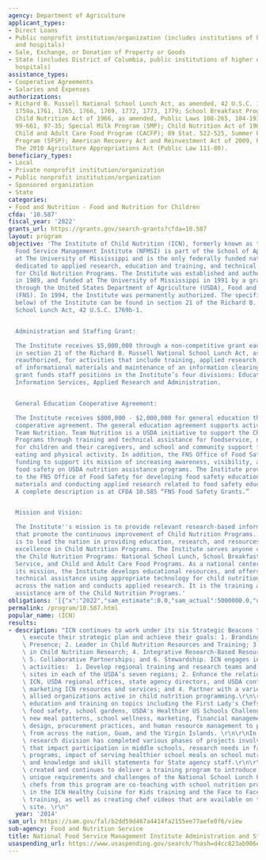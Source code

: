 ```yaml
---
agency: Department of Agriculture
applicant_types:
- Direct Loans
- Public nonprofit institution/organization (includes institutions of higher education
  and hospitals)
- Sale, Exchange, or Donation of Property or Goods
- State (includes District of Columbia, public institutions of higher education and
  hospitals)
assistance_types:
- Cooperative Agreements
- Salaries and Expenses
authorizations:
- Richard B. Russell National School Lunch Act, as amended, 42 U.S.C. 1751, 1758,
  1759a,1761, 1765, 1766, 1769, 1772, 1773, 1779; School Breakfast Program (SBP);
  Child Nutrition Act of 1966, as amended, Public Laws 108-265, 104-193, 100-435,
  99-661, 97-35; Special Milk Program (SMP); Child Nutrition Act of 1966, as amended;
  Child and Adult Care Food Program (CACFP); 89 Stat. 522-525, Summer Food Service
  Program (SFSP); American Recovery Act and Reinvestment Act of 2009, Public Law 111-5.
  The 2010 Agriculture Appropriations Act (Public Law 111-80).
beneficiary_types:
- Local
- Private nonprofit institution/organization
- Public nonprofit institution/organization
- Sponsored organization
- State
categories:
- Food and Nutrition - Food and Nutrition for Children
cfda: '10.587'
fiscal_year: '2022'
grants_url: https://grants.gov/search-grants?cfda=10.587
layout: program
objective: 'The Institute of Child Nutrition (ICN), formerly known as the National
  Food Service Management Institute (NFMSI) is part of the School of Applied Science
  at The University of Mississippi and is the only federally funded national center
  dedicated to applied research, education and training, and technical assistance
  for Child Nutrition Programs. The Institute was established and authorized by Congress,
  in 1989, and funded at The University of Mississippi in 1991 by a grant administered
  through the United States Department of Agriculture (USDA), Food and Nutrition Service
  (FNS). In 1994, the Institute was permanently authorized. The specific duties (described
  below) of the Institute can be found in section 21 of the Richard B. Russell National
  School Lunch Act, 42 U.S.C. 1769b-1.


  Administration and Staffing Grant:

  The Institute receives $5,000,000 through a non-competitive grant each year as stipulated
  in section 21 of the Richard B. Russell National School Lunch Act, as amended and
  reauthorized, for activities that include training, applied research, preparation
  of informational materials and maintenance of an information clearinghouse. The
  grant funds staff positions in the Institute’s four divisions: Education and Training,
  Information Services, Applied Research and Administration.


  General Education Cooperative Agreement:

  The Institute receives $800,000 - $2,000,000 for general education through a non-competitive
  cooperative agreement. The general education agreement supports activities under
  Team Nutrition. Team Nutrition is a USDA initiative to support the Child Nutrition
  Programs through training and technical assistance for foodservice, nutrition education
  for children and their caregivers, and school and community support for healthy
  eating and physical activity. In addition, the FNS Office of Food Safety provides
  funding to support its mission of increasing awareness, visibility, and impact of
  food safety on USDA nutrition assistance programs. The Institute provides support
  to the FNS Office of Food Safety for developing food safety education programs and
  materials and conducting applied research related to food safety education (non-competitive).
  A complete description is at CFDA 10.585 “FNS Food Safety Grants.”


  Mission and Vision:

  The Institute''s mission is to provide relevant research-based information and services
  that promote the continuous improvement of Child Nutrition Programs. The vision
  is to lead the nation in providing education, research, and resources to promote
  excellence in Child Nutrition Programs. The Institute serves anyone connected with
  the Child Nutrition Programs: National School Lunch, School Breakfast, Summer Food
  Service, and Child and Adult Care Food Programs. As a national center, and to fulfill
  its mission, the Institute develops educational resources, and offers training and
  technical assistance using appropriate technology for child nutrition professionals
  across the nation and conducts applied research. It is the training and technical
  assistance arm of the Child Nutrition Programs.'
obligations: '[{"x":"2022","sam_estimate":0.0,"sam_actual":5000000.0,"usa_spending_actual":5000000.0},{"x":"2023","sam_estimate":5000000.0,"sam_actual":0.0,"usa_spending_actual":7000000.0},{"x":"2024","sam_estimate":5000000.0,"sam_actual":0.0,"usa_spending_actual":10127053.21}]'
permalink: /program/10.587.html
popular_name: (ICN)
results:
- description: "ICN continues to work under its six Strategic Beacons to successfully\
    \ execute their strategic plan and achieve their goals: 1. Branding for a National\
    \ Presence; 2. Leader in Child Nutrition Resources and Training; 3. Authority\
    \ in Child Nutrition Research; 4. Integrative Research-Based Resources and Training;\
    \ 5. Collaborative Partnerships; and 6. Stewardship. ICN engages in the following\
    \ activities:  1. Develop regional training and research teams and regional training\
    \ sites in each of the USDA’s seven regions; 2. Enhance the relationships between\
    \ ICN, USDA regional offices, state agency directors, and USDA contacts; 3. Continue\
    \ marketing ICN resources and services; and 4. Partner with a variety of non-profit\
    \ allied organizations active in child nutrition programming.\r\n\r\nICN has provided\
    \ education and training on topics including the First Lady's Chefs Move to Schools,\
    \ food safety, school gardens, USDA's Healthier US Schools Challenge, nutrition,\
    \ new meal patterns, school wellness, marketing, financial management, facility\
    \ design, procurement practices, and human resource management to professionals\
    \ from across the nation, Guam, and the Virgin Islands. \r\n\r\nIn addition, ICN\
    \ research division has completed various phases of projects involving factors\
    \ that impact participation in middle schools, research needs in farm to school\
    \ programs, impact of serving healthier school meals on school nutrition programs,\
    \ and knowledge and skill statements for State agency staff.\r\n\r\nAlso, ICN\
    \ created and continues to deliver a training program to introduce chefs to the\
    \ unique requirements and challenges of the National School Lunch Program. Trained\
    \ chefs from this program are co-teaching with school nutrition professionals\
    \ in the ICN Healthy Cuisine for Kids training and the Face to Face Culinary Techniques\
    \ training, as well as creating chef videos that are available on the ICN web\
    \ site. \r\n"
  year: '2014'
sam_url: https://sam.gov/fal/b2dd59d467a4414fa2155ee77aefe0f6/view
sub-agency: Food and Nutrition Service
title: National Food Service Management Institute Administration and Staffing Grant
usaspending_url: https://www.usaspending.gov/search/?hash=d4cc823ab906e4fa0aff873d755a11fa
---
```

